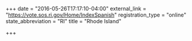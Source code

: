 +++
date = "2016-05-26T17:17:10-04:00"
external_link = "https://vote.sos.ri.gov/Home/IndexSpanish"
registration_type = "online"
state_abbreviation = "RI"
title = "Rhode Island"

+++

